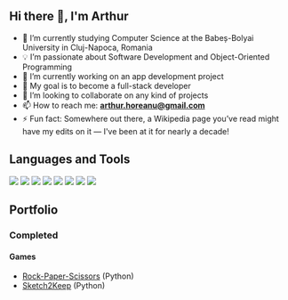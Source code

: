 ## Hi there 👋, I'm Arthur

- 🌱 I’m currently studying Computer Science at the Babeș-Bolyai University in Cluj-Napoca, Romania
- 💡 I’m passionate about Software Development and Object-Oriented Programming
- 🔭 I’m currently working on an app development project
- 🎯 My goal is to become a full-stack developer
- 👯 I’m looking to collaborate on any kind of projects
- 📫 How to reach me: **arthur.horeanu@gmail.com**
- ⚡ Fun fact: Somewhere out there, a Wikipedia page you’ve read might have my edits on it — I've been at it for nearly a decade!

## Languages and Tools  

<p align="left">
  <img src="https://img.shields.io/badge/Java-ED8B00?style=for-the-badge&logo=coffeescript&logoColor=white" />
  <img src="https://img.shields.io/badge/Python-3776AB?style=for-the-badge&logo=python&logoColor=white" />
  <img src="https://img.shields.io/badge/C++-00599C?style=for-the-badge&logo=c%2B%2B&logoColor=white" />
  <img src="https://img.shields.io/badge/SQL-CC2927?style=for-the-badge&logo=amazondocumentdb&logoColor=white" />
  <img src="https://img.shields.io/badge/HTML-E34F26?style=for-the-badge&logo=html5&logoColor=white" />
  <img src="https://img.shields.io/badge/CSS-1572B6?style=for-the-badge&logo=css3&logoColor=white" />
  <img src="https://img.shields.io/badge/Linux-FCC624?style=for-the-badge&logo=linux&logoColor=black" />
  <img src="https://img.shields.io/badge/Docker-2496ED?style=for-the-badge&logo=docker&logoColor=white" />
</p>

## Portfolio
### Completed
#### Games
- [Rock-Paper-Scissors](https://github.com/arthurhoreanu/RockPaperScissors) (Python)
- [Sketch2Keep](https://github.com/arthurhoreanu/Sketch2Keep) (Python)
